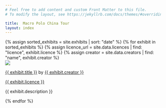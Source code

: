 ```yaml
---
# Feel free to add content and custom Front Matter to this file.
# To modify the layout, see https://jekyllrb.com/docs/themes/#overriding-theme-defaults

title:  Macro Polo China Tour
layout: index
---
```






<div id = "home">
  {% assign sorted_exhibits = site.exhibits | sort: "date" %}
  {% for exhibit in sorted_exhibits %}
    {% assign licence_url = site.data.licences | find: "licence", exhibit.licence %}
    {% assign creator = site.data.creators | find: "name", exhibit.creator %}
    <div class = "item">
      <a href = "{{ exhibit.url }}"><img src="{{ exhibit.image-url }}" class="home_thumb"></a>
      <div class="info">
      <p class = "caption"><a href = "{{ exhibit.url }}">{{ exhibit.title }}</a> by <a href = "{{ creator.homepage }}">{{ exhibit.creator }}</a></p>
      <p><a href="{{ licence_url.url }}">{{ exhibit.licence }}</a></p>
      <p class="desc">{{ exhibit.description }}</p>
      </div>
    </div>
  {% endfor %}
</div>


 